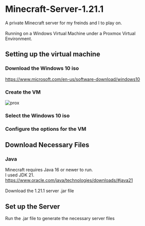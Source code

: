 # Minecraft-Server-1.21.1

 A private Minecraft server for my freinds and I to play on.
    <br/>
    <br/>
 Running on a Windows Virtual Machine under a Proxmox Virtual Environment.

 ## Setting up the virtual machine

 ### Download the Windows 10 iso  

https://www.microsoft.com/en-us/software-download/windows10

### Create the VM

![prox](https://github.com/user-attachments/assets/bb06b195-e778-45cc-be25-90d27c46d8ca)

### Select the Windows 10 iso 

### Configure the options for the VM



  ## Download Necessary Files

  ### Java 

 Minecraft requires Java 16 or newer to run.
    <br/> 
 I used JDK 21. 
 https://www.oracle.com/java/technologies/downloads/#java21
  <br/>
  <br/>
 Download the 1.21.1 server .jar file



 ## Set up the Server

 Run the .jar file to generate the necessary server files

 
